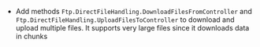 - Add methods `Ftp.DirectFileHandling.DownloadFilesFromController` and `Ftp.DirectFileHandling.UploadFilesToController` to download and upload multiple files. It supports very large files since it downloads data in chunks
